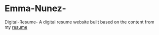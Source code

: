 # Emma-Nunez-
Digital-Resume-
A digital resume website built based on the content from my [resume](resume.pdf)
